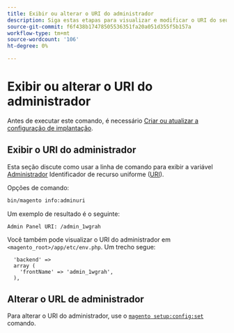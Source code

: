 ```yaml
---
title: Exibir ou alterar o URI do administrador
description: Siga estas etapas para visualizar e modificar o URI do seu aplicativo Adobe Commerce ou Magento Open Source Admin.
source-git-commit: f6f438b17478505536351fa20a051d355f5b157a
workflow-type: tm+mt
source-wordcount: '106'
ht-degree: 0%

---
```



# Exibir ou alterar o URI do administrador

Antes de executar este comando, é necessário [Criar ou atualizar a configuração de implantação](deployment.md).

## Exibir o URI do administrador

Esta seção discute como usar a linha de comando para exibir a variável [Administrador](https://glossary.magento.com/admin) Identificador de recurso uniforme ([URI](https://www.w3.org/Protocols/rfc2616/rfc2616-sec3.html#sec3.2)).

Opções de comando:

```bash
bin/magento info:adminuri
```

Um exemplo de resultado é o seguinte:

```terminal
Admin Panel URI: /admin_1wgrah
```

Você também pode visualizar o URI do administrador em `<magento_root>/app/etc/env.php`. Um trecho segue:

```php?start_inline=1
  'backend' =>
  array (
    'frontName' => 'admin_1wgrah',
  ),
```

## Alterar o URL de administrador

Para alterar o URI do administrador, use o [`magento setup:config:set`](deployment.md) comando.
